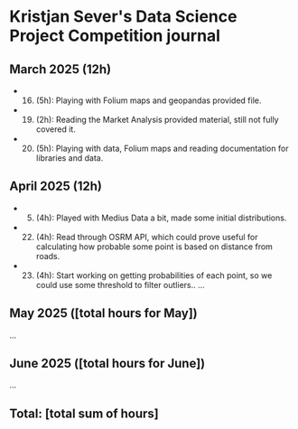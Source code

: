 # Kristjan Sever's Data Science Project Competition journal

## March 2025 (12h)

* 16. (5h): Playing with Folium maps and geopandas provided file.
* 19. (2h): Reading the Market Analysis provided material, still not fully covered it.
* 20. (5h): Playing with data, Folium maps and reading documentation for libraries and data.

## April 2025 (12h)
* 5. (4h): Played with Medius Data a bit, made some initial distributions.
* 22. (4h): Read through OSRM API, which could prove useful for calculating how probable some point is based on distance from roads.
* 23. (4h): Start working on getting probabilities of each point, so we could use some threshold to filter outliers..
...

## May 2025 ([total hours for May])

...

## June 2025 ([total hours for June])

...

## Total: [total sum of hours]
